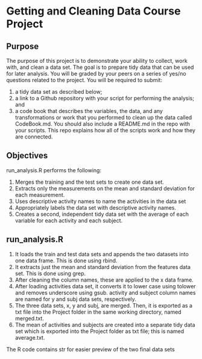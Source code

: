 # Getting and Cleaning Data Course Project
## Purpose

The purpose of this project is to demonstrate your ability to collect, work with, and clean a data set. The goal is to prepare tidy data that can be used for later analysis. You will be graded by your peers on a series of yes/no questions related to the project. You will be required to submit:

1. a tidy data set as described below;
2. a link to a Github repository with your script for performing the analysis; and
3. a code book that describes the variables, the data, and any transformations or work that you performed to clean up the data called CodeBook.md.
You should also include a README.md in the repo with your scripts. This repo explains how all of the scripts work and how they are connected.

## Objectives

run_analysis.R performs the following:

1. Merges the training and the test sets to create one data set.
2. Extracts only the measurements on the mean and standard deviation for each measurement.
3. Uses descriptive activity names to name the activities in the data set
4. Appropriately labels the data set with descriptive activity names.
5. Creates a second, independent tidy data set with the average of each variable for each activity and each subject.

## run_analysis.R

1. It loads the train and test data sets and appends the two datasets into one data frame. This is done using rbind.
2. It extracts just the mean and standard deviation from the features data set. This is done using grep.
3. After cleaning the column names, these are applied to the x data frame.
4. After loading activities data set, it converts it to lower case using tolower and removes underscore using gsub. activity and subject column names are named for y and subj data sets, respectively.
5. The three data sets, x, y and subj, are merged. Then, it is exported as a txt file into the Project folder in the same working directory, named merged.txt.
6. The mean of activities and subjects are created into a separate tidy data set which is exported into the Project folder as txt file; this is named average.txt.

The R code contains str for easier preview of the two final data sets
